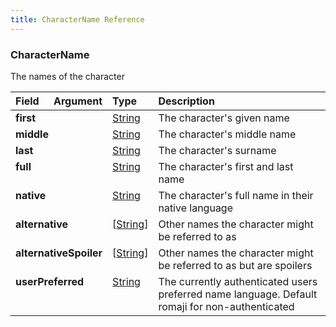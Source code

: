 ```yaml
---
title: CharacterName Reference
---
```


### CharacterName
The names of the character
<table>
<thead>
<tr>
<th align="left">Field</th>
<th align="right">Argument</th>
<th align="left">Type</th>
<th align="left">Description</th>
</tr>
</thead>
<tbody>
<tr>
<td colspan="2" valign="top"><strong>first</strong></td>
<td valign="top"><a href="/reference/scalar/string">String</a></td>
<td>
The character's given name
</td>
</tr>
<tr>
<td colspan="2" valign="top"><strong>middle</strong></td>
<td valign="top"><a href="/reference/scalar/string">String</a></td>
<td>
The character's middle name
</td>
</tr>
<tr>
<td colspan="2" valign="top"><strong>last</strong></td>
<td valign="top"><a href="/reference/scalar/string">String</a></td>
<td>
The character's surname
</td>
</tr>
<tr>
<td colspan="2" valign="top"><strong>full</strong></td>
<td valign="top"><a href="/reference/scalar/string">String</a></td>
<td>
The character's first and last name
</td>
</tr>
<tr>
<td colspan="2" valign="top"><strong>native</strong></td>
<td valign="top"><a href="/reference/scalar/string">String</a></td>
<td>
The character's full name in their native language
</td>
</tr>
<tr>
<td colspan="2" valign="top"><strong>alternative</strong></td>
<td valign="top">[<a href="/reference/scalar/string">String</a>]</td>
<td>
Other names the character might be referred to as
</td>
</tr>
<tr>
<td colspan="2" valign="top"><strong>alternativeSpoiler</strong></td>
<td valign="top">[<a href="/reference/scalar/string">String</a>]</td>
<td>
Other names the character might be referred to as but are spoilers
</td>
</tr>
<tr>
<td colspan="2" valign="top"><strong>userPreferred</strong></td>
<td valign="top"><a href="/reference/scalar/string">String</a></td>
<td>
The currently authenticated users preferred name language. Default romaji for non-authenticated
</td>
</tr>
</tbody>
</table>